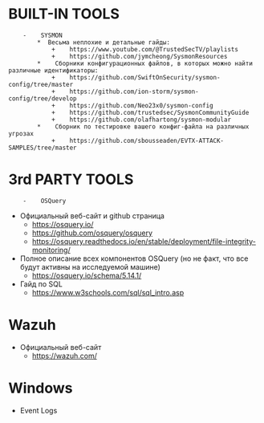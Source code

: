#    BUILT-IN TOOLS
        -    SYSMON
            *  Весьма неплохие и детальные гайды:
                +    https://www.youtube.com/@TrustedSecTV/playlists
                +    https://github.com/jymcheong/SysmonResources  
            *    Сборники конфигурационных файлов, в которых можно найти различные идентификаторы:
                +    https://github.com/SwiftOnSecurity/sysmon-config/tree/master
                +    https://github.com/ion-storm/sysmon-config/tree/develop
                +    https://github.com/Neo23x0/sysmon-config
                +    https://github.com/trustedsec/SysmonCommunityGuide
                +    https://github.com/olafhartong/sysmon-modular
            *    Сборник по тестировке вашего конфиг-файла на различных угрозах
                +    https://github.com/sbousseaden/EVTX-ATTACK-SAMPLES/tree/master

#    3rd PARTY TOOLS
        -    OSQuery
  -  Официальный веб-сайт и github страница
      *  https://osquery.io/
      *  https://github.com/osquery/osquery
      *  https://osquery.readthedocs.io/en/stable/deployment/file-integrity-monitoring/
  -  Полное описание всех компонентов OSQuery (но не факт, что все будут активны на исследуемой машине)
      *  https://osquery.io/schema/5.14.1/
  -  Гайд по SQL
      *  https://www.w3schools.com/sql/sql_intro.asp

#  Wazuh
  -  Официальный веб-сайт
      *  https://wazuh.com/

# Windows
  -  Event Logs
